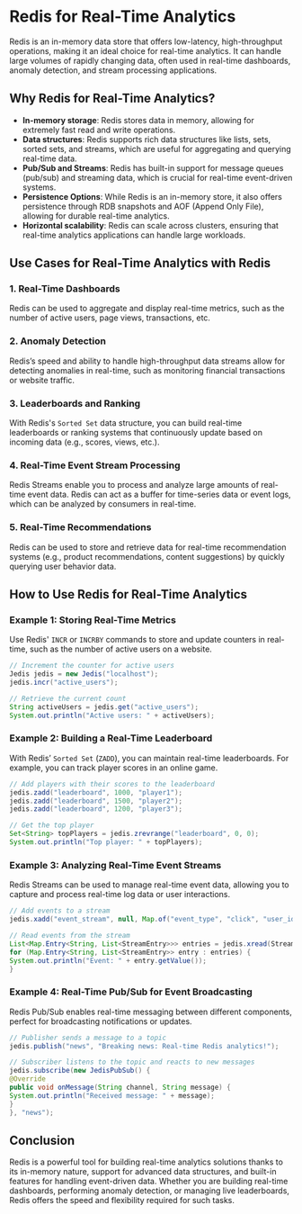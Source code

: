 # Redis for Real-Time Analytics

Redis is an in-memory data store that offers low-latency, high-throughput operations, making it an ideal choice for real-time analytics. It can handle large volumes of rapidly changing data, often used in real-time dashboards, anomaly detection, and stream processing applications.

## Why Redis for Real-Time Analytics?

- **In-memory storage**: Redis stores data in memory, allowing for extremely fast read and write operations.
- **Data structures**: Redis supports rich data structures like lists, sets, sorted sets, and streams, which are useful for aggregating and querying real-time data.
- **Pub/Sub and Streams**: Redis has built-in support for message queues (pub/sub) and streaming data, which is crucial for real-time event-driven systems.
- **Persistence Options**: While Redis is an in-memory store, it also offers persistence through RDB snapshots and AOF (Append Only File), allowing for durable real-time analytics.
- **Horizontal scalability**: Redis can scale across clusters, ensuring that real-time analytics applications can handle large workloads.

## Use Cases for Real-Time Analytics with Redis

### 1. Real-Time Dashboards
Redis can be used to aggregate and display real-time metrics, such as the number of active users, page views, transactions, etc.

### 2. Anomaly Detection
Redis’s speed and ability to handle high-throughput data streams allow for detecting anomalies in real-time, such as monitoring financial transactions or website traffic.

### 3. Leaderboards and Ranking
With Redis's `Sorted Set` data structure, you can build real-time leaderboards or ranking systems that continuously update based on incoming data (e.g., scores, views, etc.).

### 4. Real-Time Event Stream Processing
Redis Streams enable you to process and analyze large amounts of real-time event data. Redis can act as a buffer for time-series data or event logs, which can be analyzed by consumers in real-time.

### 5. Real-Time Recommendations
Redis can be used to store and retrieve data for real-time recommendation systems (e.g., product recommendations, content suggestions) by quickly querying user behavior data.

## How to Use Redis for Real-Time Analytics

### Example 1: Storing Real-Time Metrics

Use Redis' `INCR` or `INCRBY` commands to store and update counters in real-time, such as the number of active users on a website.

```java
// Increment the counter for active users
Jedis jedis = new Jedis("localhost");
jedis.incr("active_users");

// Retrieve the current count
String activeUsers = jedis.get("active_users");
System.out.println("Active users: " + activeUsers);
```

### Example 2: Building a Real-Time Leaderboard

With Redis’ `Sorted Set` (`ZADD`), you can maintain real-time leaderboards. For example, you can track player scores in an online game.

```java
// Add players with their scores to the leaderboard
jedis.zadd("leaderboard", 1000, "player1");
jedis.zadd("leaderboard", 1500, "player2");
jedis.zadd("leaderboard", 1200, "player3");

// Get the top player
Set<String> topPlayers = jedis.zrevrange("leaderboard", 0, 0);
System.out.println("Top player: " + topPlayers);
```

### Example 3: Analyzing Real-Time Event Streams

Redis Streams can be used to manage real-time event data, allowing you to capture and process real-time log data or user interactions.

```java
// Add events to a stream
jedis.xadd("event_stream", null, Map.of("event_type", "click", "user_id", "123", "timestamp", "1660001234"));

// Read events from the stream
List<Map.Entry<String, List<StreamEntry>>> entries = jedis.xread(StreamEntryID.UNRECEIVED_ENTRY, "event_stream");
for (Map.Entry<String, List<StreamEntry>> entry : entries) {
System.out.println("Event: " + entry.getValue());
}
```

### Example 4: Real-Time Pub/Sub for Event Broadcasting

Redis Pub/Sub enables real-time messaging between different components, perfect for broadcasting notifications or updates.

```java
// Publisher sends a message to a topic
jedis.publish("news", "Breaking news: Real-time Redis analytics!");

// Subscriber listens to the topic and reacts to new messages
jedis.subscribe(new JedisPubSub() {
@Override
public void onMessage(String channel, String message) {
System.out.println("Received message: " + message);
}
}, "news");
```

## Conclusion

Redis is a powerful tool for building real-time analytics solutions thanks to its in-memory nature, support for advanced data structures, and built-in features for handling event-driven data. Whether you are building real-time dashboards, performing anomaly detection, or managing live leaderboards, Redis offers the speed and flexibility required for such tasks.
